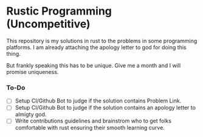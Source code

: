 # Rustic Programming (Uncompetitive)

This repository is my solutions in rust to the problems in some programming platforms. I am already attaching the apology letter to god for doing this thing.

But frankly speaking this has to be unique. Give me a month and I will promise uniqueness.

### To-Do

- [ ] Setup CI/Github Bot to judge if the solution contains Problem Link.
- [ ] Setup CI/Github Bot to judge if the solution contains an apology letter to almigty god.
- [ ] Write contributions guidelines and brainstrom who to get folks comfortable with rust ensuring their smooth learning curve.
